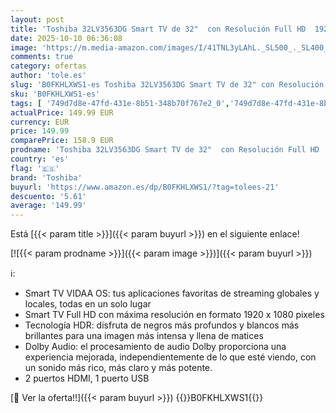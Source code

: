 ```yaml
---
layout: post
title: 'Toshiba 32LV3563DG Smart TV de 32"  con Resolución Full HD  1920 x 1080   HDR  Compatible con Asistente de Voz Alexa'
date: 2025-10-10 06:36:08
image: 'https://m.media-amazon.com/images/I/41TNL3yLAhL._SL500_._SL400_.jpg'
comments: true
category: ofertas
author: 'tole.es'
slug: 'B0FKHLXWS1-es Toshiba 32LV3563DG Smart TV de 32" con Resolución Full HD...'
sku: 'B0FKHLXWS1-es'
tags: [ '749d7d8e-47fd-431e-8b51-348b70f767e2_0','749d7d8e-47fd-431e-8b51-348b70f767e2_9301','Arborist Merchandising Root','Electrónica','Self Service','Special Features Stores','TV, vídeo y home cinema','Televisores','Toshiba','smart','toshiba','tv','🇪🇸', ]
actualPrice: 149.99 EUR
currency: EUR
price: 149.99
comparePrice: 158.9 EUR
prodname: 'Toshiba 32LV3563DG Smart TV de 32"  con Resolución Full HD  1920 x 1080   HDR  Compatible con Asistente de Voz Alexa'
country: 'es'
flag: '🇪🇸'
brand: 'Toshiba'
buyurl: 'https://www.amazon.es/dp/B0FKHLXWS1/?tag=tolees-21'
descuento: '5.61'
average: '149.99'
---
```


Está [{{< param title >}}]({{< param buyurl >}}) en el siguiente enlace!

[![{{< param prodname >}}]({{< param image >}})]({{< param buyurl >}})

ℹ️:

- Smart TV VIDAA OS: tus aplicaciones favoritas de streaming globales y locales, todas en un solo lugar
- Smart TV Full HD con máxima resolución en formato 1920 x 1080 pixeles
- Tecnología HDR: disfruta de negros más profundos y blancos más brillantes para una imagen más intensa y llena de matices
- Dolby Audio: el procesamiento de audio Dolby proporciona una experiencia mejorada, independientemente de lo que esté viendo, con un sonido más rico, más claro y más potente.
- 2 puertos HDMI, 1 puerto USB

[🛒 Ver la oferta!!]({{< param buyurl >}})
{{<world>}}B0FKHLXWS1{{</world>}}
